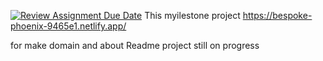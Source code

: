 [![Review Assignment Due Date](https://classroom.github.com/assets/deadline-readme-button-24ddc0f5d75046c5622901739e7c5dd533143b0c8e959d652212380cedb1ea36.svg)](https://classroom.github.com/a/_e9whi2b)
This myilestone project https://bespoke-phoenix-9465e1.netlify.app/

for make domain and about Readme project still on progress
